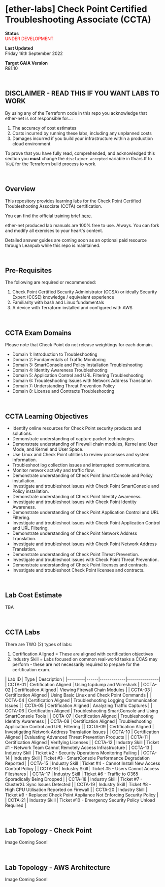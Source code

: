 # [ether-labs] Check Point Certified Troubleshooting Associate (CCTA)

**Status**\
<span style="color:red">UNDER DEVELOPMENT<span>

**Last Updated**\
Friday 16th September 2022

**Target GAIA Version**\
R81.10

<br />

## DISCLAIMER - READ THIS IF YOU WANT LABS TO WORK

By using any of the Terraform code in this repo you acknowledge that ether-net is not responsible for...:
1. The accuracy of cost estimates
2. Costs incurred by running these labs, including any unplanned costs
3. Damages incurred if you build your infrastructure within a production cloud environment

To prove that you have fully read, comprehended, and acknowledged this section you **must** change the `disclaimer_accepted` variable in tfvars.tf to `TRUE` for the Terraform build process to work.

<br />

## Overview
This repository provides learning labs for the Check Point Certified Troubleshooting Associate (CCTA) certification.

You can find the official training brief [here](https://www.checkpoint.com/downloads/training/DOC-Training-Data-Sheet-CCTA-R81.10-V1.0.pdf).

ether-net produced lab manuals are 100% free to use. Always. You can fork and modify all exercises to your heart's content.

Detailed answer guides are coming soon as an optional paid resource through Leanpub while this repo is maintained.

<br />

## Pre-Requisites
The following are required or recommended:
1. Check Point Certified Security Administrator (CCSA) or ideally Security Expert (CCSE) knowledge / equivalent experience
2. Familiarity with bash and Linux fundamentals
3. A device with Terraform installed and configured with AWS

<br />

## CCTA Exam Domains
Please note that Check Point do not release weightings for each domain.
* Domain 1: Introduction to Troubleshooting
* Domain 2: Fundamentals of Traffic Monitoring
* Domain 3: SmartConsole and Policy Installation Troubleshooting
* Domain 4: Identity Awareness Troubleshooting
* Domain 5: Application Control and URL Filtering Troubleshooting
* Domain 6: Troubleshooting Issues with Network Address Translation
* Domain 7: Understanding Threat Prevention Policy
* Domain 8: License and Contracts Troubleshooting

<br />

## CCTA Learning Objectives
* Identify online resources for Check Point security products and solutions.
* Demonstrate understanding of capture packet technologies.
* Demonstrate understanding of Firewall chain modules, Kernel and User Mode, and Kernel and User Space.
* Use Linux and Check Point utilities to review processes and system information.
* Troubleshoot log collection issues and interrupted communications.
* Monitor network activity and traffic flow.
* Demonstrate understanding of Check Point SmartConsole and Policy installation.
* Investigate and troubleshoot issues with Check Point SmartConsole and Policy installation.
* Demonstrate understanding of Check Point Identity Awareness.
* Investigate and troubleshoot issues with Check Point Identity Awareness.
* Demonstrate understanding of Check Point Application Control and URL Filtering.
* Investigate and troubleshoot issues with Check Point Application Control and URL Filtering.
* Demonstrate understanding of Check Point Network Address Translation.
* Investigate and troubleshoot issues with Check Point Network Address Translation.
* Demonstrate understanding of Check Point Threat Prevention.
* Investigate and troubleshoot issues with Check Point Threat Prevention.
* Demonstrate understanding of Check Point licenses and contracts.
* Investigate and troubleshoot Check Point licenses and contracts.

<br />

## Lab Cost Estimate

TBA

<br />

## CCTA Labs
There are TWO (2) types of labs:
1. Certification Aligned = These are aligned with certification objectives
2. Industry Skill = Labs focused on common real-world tasks a CCAS may perform - these are not necessarily required to prepare for the certification exam.

| Lab ID  | Type | Description |
|---------|------|-------------|----------------|
| CCTA-01 | Certification Aligned | Using tcpdump and Wireshark | 
| CCTA-02 | Certification Aligned | Viewing Firewall Chain Modules |
| CCTA-03 | Certification Aligned | Using Basic Linux and Check Point Commands |
| CCTA-04 | Certification Aligned | Troubleshooting Logging Communication Issues | 
| CCTA-05 | Certification Aligned | Analyzing Traffic Captures |
| CCTA-06 | Certification Aligned | Troubleshooting SmartConsole and Using SmartConsole Tools |
| CCTA-07 | Certification Aligned | Troubleshooting Identity Awareness |
| CCTA-08 | Certification Aligned | Troubleshooting Application Control and URL Filtering |
| CCTA-09 | Certification Aligned | Investigating Network Address Translation Issues |
| CCTA-10 | Certification Aligned | Evaluating Advanced Threat Prevention Products |
| CCTA-11 | Certification Aligned | Verifying Licenses |
| CCTA-12 | Industry Skill | Ticket #1 - Network Team Cannot Remotely Access Infrastructure |
| CCTA-13 | Industry Skill | Ticket #2 - Security Operations Monitoring Failing |
| CCTA-14 | Industry Skill | Ticket #3 - SmartConsole Performance Degradation Reported |
| CCTA-15 | Industry Skill | Ticket #4 - Cannot Install New Access Control Policy |
| CCTA-16 | Industry Skill | Ticket #5 - Users Cannot Access Fileshares |
| CCTA-17 | Industry Skill | Ticket #6 - Traffic to O365 Sporadically Being Dropped |
| CCTA-18 | Industry Skill | Ticket #7 - ClusterXL Sync Issues Detected |
| CCTA-19 | Industry Skill | Ticket #8 - High CPU Utilisation Reported on Firewall |
| CCTA-20 | Industry Skill | Ticket #9 - Replaced Check Point Appliance Not Enforcing Security Policy |
| CCTA-21 | Industry Skill | Ticket #10 - Emergency Security Policy Unload Required |

<br />

## Lab Topology - Check Point

Image Coming Soon!

<br />

## Lab Topology - AWS Architecture 

Image Coming Soon!